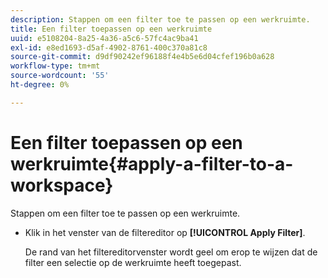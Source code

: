 ```yaml
---
description: Stappen om een filter toe te passen op een werkruimte.
title: Een filter toepassen op een werkruimte
uuid: e5108204-8a25-4a36-a5c6-57fc4ac9ba41
exl-id: e8ed1693-d5af-4902-8761-400c370a81c8
source-git-commit: d9df90242ef96188f4e4b5e6d04cfef196b0a628
workflow-type: tm+mt
source-wordcount: '55'
ht-degree: 0%

---
```


# Een filter toepassen op een werkruimte{#apply-a-filter-to-a-workspace}

Stappen om een filter toe te passen op een werkruimte.

* Klik in het venster van de filtereditor op **[!UICONTROL Apply Filter]**.

   De rand van het filtereditorvenster wordt geel om erop te wijzen dat de filter een selectie op de werkruimte heeft toegepast.
